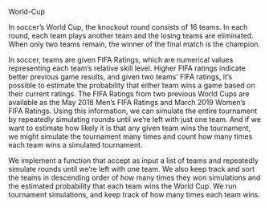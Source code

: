 World-Cup

In soccer’s World Cup, the knockout round consists of 16 teams. In each round, each team plays another team and the losing teams are eliminated. When only two teams remain, the winner of the final match is the champion.

In soccer, teams are given FIFA Ratings, which are numerical values representing each team’s relative skill level. Higher FIFA ratings indicate better previous game results, and given two teams’ FIFA ratings, it’s possible to estimate the probability that either team wins a game based on their current ratings. The FIFA Ratings from two previous World Cups are available as the May 2018 Men’s FIFA Ratings and March 2019 Women’s FIFA Ratings.
Using this information, we can simulate the entire tournament by repeatedly simulating rounds until we’re left with just one team. And if we want to estimate how likely it is that any given team wins the tournament, we might simulate the tournament many times and count how many times each team wins a simulated tournament.

We implement a function that accept as input a list of teams and repeatedly simulate rounds until we’re left with one team. We also keep track and sort the teams in descending order of how many times they won simulations and the estimated probability that each team wins the World Cup.
We run tournament simulations, and keep track of how many times each team wins.
